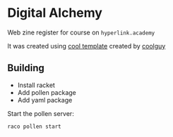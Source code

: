# Digital Alchemy 

Web zine register for course on `hyperlink.academy`

It was created using [cool template](https://git.sr.ht/~zim/web-zine-01) created by [coolguy](https://coolguy.website)

## Building

- Install racket
- Add pollen package
- Add yaml package


Start the pollen server:

`raco pollen start`

